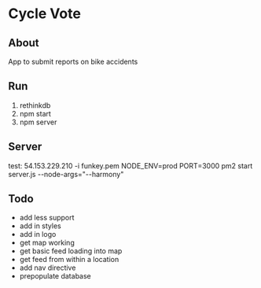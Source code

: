 # Cycle Vote

## About
App to submit reports on bike accidents

## Run
1. rethinkdb
2. npm start
3. npm server

## Server
test: 54.153.229.210 -i funkey.pem
NODE_ENV=prod PORT=3000 pm2 start server.js --node-args="--harmony"

## Todo
- add less support
- add in styles
- add in logo
- get map working
- get basic feed loading into map
- get feed from within a location
- add nav directive
- prepopulate database
